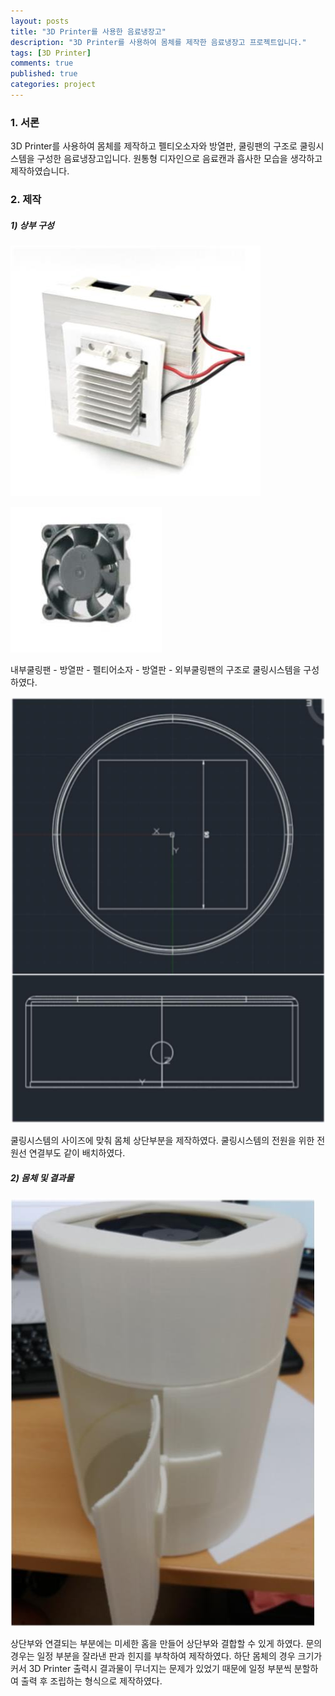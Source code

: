 ```yaml
---
layout: posts
title: "3D Printer를 사용한 음료냉장고"
description: "3D Printer를 사용하여 몸체를 제작한 음료냉장고 프로젝트입니다."
tags: [3D Printer]
comments: true
published: true
categories: project
---
```




### 1. 서론

3D Printer를 사용하여 몸체를 제작하고 펠티오소자와 방열판, 쿨링팬의 구조로 쿨링시스템을 구성한 음료냉장고입니다. 원통형 디자인으로 음료캔과 흡사한 모습을 생각하고 제작하였습니다.



### 2. 제작

##### 1) 상부 구성

![cooling1](https://raw.githubusercontent.com/JunYong96/JunYong96.github.io/master/_images/cooling1.jpg)





![cooling2](https://raw.githubusercontent.com/JunYong96/JunYong96.github.io/master/_images/cooling2.jpg)

내부쿨링팬 - 방열판 - 펠티어소자 - 방열판 - 외부쿨링팬의 구조로 쿨링시스템을 구성하였다.



![cad1](https://raw.githubusercontent.com/JunYong96/JunYong96.github.io/master/_images/cad1.jpg)



쿨링시스템의 사이즈에 맞춰 몸체 상단부분을 제작하였다. 쿨링시스템의 전원을 위한 전원선 연결부도 같이 배치하였다.



##### 2)  몸체 및 결과물

![cooling_body](https://raw.githubusercontent.com/JunYong96/JunYong96.github.io/master/_images/cooling_body.jpg)



상단부와 연결되는 부분에는 미세한 홈을 만들어 상단부와 결합할 수 있게 하였다. 문의 경우는 일정 부분을 잘라낸 판과 힌지를 부착하여 제작하였다. 하단 몸체의 경우 크기가 커서 3D Printer 출력시 결과물이 무너지는 문제가 있었기 때문에 일정 부분씩 분할하여 출력 후 조립하는 형식으로 제작하였다.